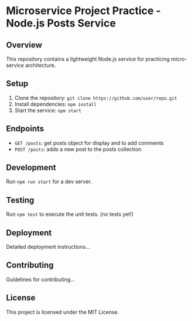 # Microservice Project Practice - Node.js Posts Service

## Overview

This repository contains a lightweight Node.js service for practicing micro-service architecture.

## Setup

1. Clone the repository: `git clone https://github.com/user/repo.git`
2. Install dependencies: `npm install`
3. Start the service: `npm start`

## Endpoints

- `GET /posts`: get posts object for display and to add comments
- `POST /posts`: adds a new post to the posts collection

## Development

Run `npm run start` for a dev server.

## Testing

Run `npm test` to execute the unit tests. (no tests yet!)

## Deployment

Detailed deployment instructions...

## Contributing

Guidelines for contributing...

## License

This project is licensed under the MIT License.
